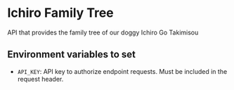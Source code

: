 # Ichiro Family Tree
API that provides the family tree of our doggy Ichiro Go Takimisou

## Environment variables to set
- `API_KEY`: API key to authorize endpoint requests. Must be included in the request header.
